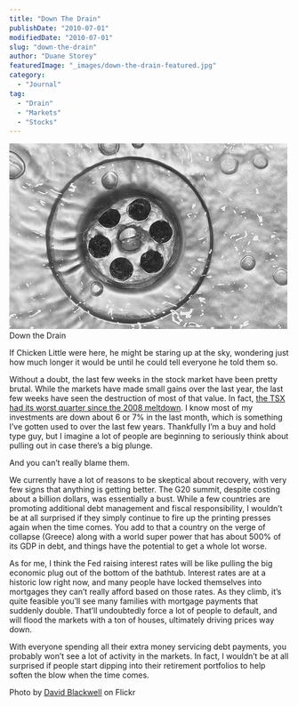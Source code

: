 ```yaml
---
title: "Down The Drain"
publishDate: "2010-07-01"
modifiedDate: "2010-07-01"
slug: "down-the-drain"
author: "Duane Storey"
featuredImage: "_images/down-the-drain-featured.jpg"
category:
  - "Journal"
tag:
  - "Drain"
  - "Markets"
  - "Stocks"
---
```


[![](_images/down-the-drain-1.jpg "Down the Drain")](http://www.migratorynerd.com/wordpress/wp-content/uploads/2010/06/2682157559_7e47ae178c.jpg)Down the Drain



If Chicken Little were here, he might be staring up at the sky, wondering just how much longer it would be until he could tell everyone he told them so.

Without a doubt, the last few weeks in the stock market have been pretty brutal. While the markets have made small gains over the last year, the last few weeks have seen the destruction of most of that value. In fact, [the TSX had its worst quarter since the 2008 meltdown](http://www.vancouversun.com/business/Wednesday+Trading+edges+higher+worst+quarter+since+2008+meltdown/3222745/story.html). I know most of my investments are down about 6 or 7% in the last month, which is something I’ve gotten used to over the last few years. Thankfully I’m a buy and hold type guy, but I imagine a lot of people are beginning to seriously think about pulling out in case there’s a big plunge.

And you can’t really blame them.

We currently have a lot of reasons to be skeptical about recovery, with very few signs that anything is getting better. The G20 summit, despite costing about a billion dollars, was essentially a bust. While a few countries are promoting additional debt management and fiscal responsibility, I wouldn’t be at all surprised if they simply continue to fire up the printing presses again when the time comes. You add to that a country on the verge of collapse (Greece) along with a world super power that has about 500% of its GDP in debt, and things have the potential to get a whole lot worse.

As for me, I think the Fed raising interest rates will be like pulling the big economic plug out of the bottom of the bathtub. Interest rates are at a historic low right now, and many people have locked themselves into mortgages they can’t really afford based on those rates. As they climb, it’s quite feasible you’ll see many families with mortgage payments that suddenly double. That’ll undoubtedly force a lot of people to default, and will flood the markets with a ton of houses, ultimately driving prices way down.

With everyone spending all their extra money servicing debt payments, you probably won’t see a lot of activity in the markets. In fact, I wouldn’t be at all surprised if people start dipping into their retirement portfolios to help soften the blow when the time comes.

Photo by [David Blackwell](http://www.flickr.com/photos/mobilestreetlife/) on Flickr